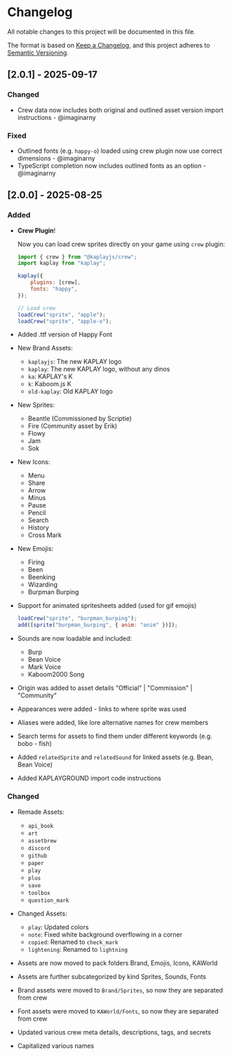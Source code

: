 # Changelog

All notable changes to this project will be documented in this file.

The format is based on [Keep a Changelog](https://keepachangelog.com/en/1.1.0/),
and this project adheres to
[Semantic Versioning](https://semver.org/spec/v2.0.0.html).

## [2.0.1] - 2025-09-17

### Changed

- Crew data now includes both original and outlined asset version import
  instructions - @imaginarny

### Fixed

- Outlined fonts (e.g. `happy-o`) loaded using crew plugin now use correct
  dimensions - @imaginarny
- TypeScript completion now includes outlined fonts as an option - @imaginarny

## [2.0.0] - 2025-08-25

### Added

- **Crew Plugin**!

  Now you can load crew sprites directly on your game using `crew` plugin:

  ```js
  import { crew } from "@kaplayjs/crew";
  import kaplay from "kaplay";

  kaplay({
      plugins: [crew],
      fonts: "happy",
  });

  // Load crew
  loadCrew("sprite", "apple");
  loadCrew("sprite", "apple-o");
  ```

- Added .ttf version of Happy Font

- New Brand Assets:
  - `kaplayjs`: The new KAPLAY logo
  - `kaplay`: The new KAPLAY logo, without any dinos
  - `ka`: KAPLAY's K
  - `k`: Kaboom.js K
  - `old-kaplay`: Old KAPLAY logo

- New Sprites:
  - Beantle (Commissioned by Scriptie)
  - Fire (Community asset by Erik)
  - Flowy
  - Jam
  - Sok

- New Icons:
  - Menu
  - Share
  - Arrow
  - Minus
  - Pause
  - Pencil
  - Search
  - History
  - Cross Mark

- New Emojis:
  - Firing
  - Been
  - Beenking
  - Wizarding
  - Burpman Burping

- Support for animated spritesheets added (used for gif emojis)

  ```js
  loadCrew("sprite", "burpman_burping");
  add([sprite("burpman_burping", { anim: "anim" })]);
  ```

- Sounds are now loadable and included:
  - Burp
  - Bean Voice
  - Mark Voice
  - Kaboom2000 Song

- Origin was added to asset details "Official" | "Commission" | "Community"
- Appearances were added - links to where sprite was used
- Aliases were added, like lore alternative names for crew members
- Search terms for assets to find them under different keywords (e.g. bobo -
  fish)
- Added `relatedSprite` and `relatedSound` for linked assets (e.g. Bean, Bean
  Voice)
- Added KAPLAYGROUND import code instructions

### Changed

- Remade Assets:
  - `api_book`
  - `art`
  - `assetbrew`
  - `discord`
  - `github`
  - `paper`
  - `play`
  - `plus`
  - `save`
  - `toolbox`
  - `question_mark`

- Changed Assets:
  - `play`: Updated colors
  - `note`: Fixed white background overflowing in a corner
  - `copied`: Renamed to `check_mark`
  - `lightening`: Renamed to `lightning`

- Assets are now moved to pack folders Brand, Emojis, Icons, KAWorld
- Assets are further subcategorized by kind Sprites, Sounds, Fonts
- Brand assets were moved to `Brand/Sprites`, so now they are separated from
  crew
- Font assets were moved to `KAWorld/Fonts`, so now they are separated from crew
- Updated various crew meta details, descriptions, tags, and secrets
- Capitalized various names
